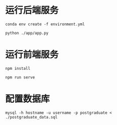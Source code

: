 # 运行后端服务

```shell
conda env create -f environment.yml

python ./app/app.py
```

# 运行前端服务

```shell
npm install

npm run serve
```

# 配置数据库
```shell
mysql -h hostname -u username -p postgraduate < ./postgraduate_data.sql
```




